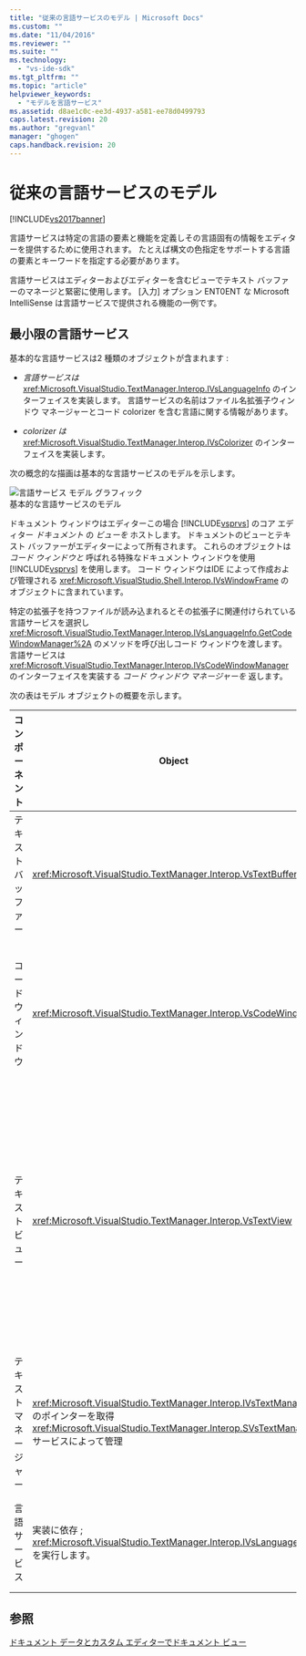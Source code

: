 ```yaml
---
title: "従来の言語サービスのモデル | Microsoft Docs"
ms.custom: ""
ms.date: "11/04/2016"
ms.reviewer: ""
ms.suite: ""
ms.technology: 
  - "vs-ide-sdk"
ms.tgt_pltfrm: ""
ms.topic: "article"
helpviewer_keywords: 
  - "モデルを言語サービス"
ms.assetid: d8ae1c0c-ee3d-4937-a581-ee78d0499793
caps.latest.revision: 20
ms.author: "gregvanl"
manager: "ghogen"
caps.handback.revision: 20
---
```

# 従来の言語サービスのモデル
[!INCLUDE[vs2017banner](../../code-quality/includes/vs2017banner.md)]

言語サービスは特定の言語の要素と機能を定義しその言語固有の情報をエディターを提供するために使用されます。  たとえば構文の色指定をサポートする言語の要素とキーワードを指定する必要があります。  
  
 言語サービスはエディターおよびエディターを含むビューでテキスト バッファーのマネージと緊密に使用します。  \[入力\] オプション ENT0ENT な Microsoft IntelliSense は言語サービスで提供される機能の一例です。  
  
## 最小限の言語サービス  
 基本的な言語サービスは2 種類のオブジェクトが含まれます :  
  
-   *言語サービスは*  <xref:Microsoft.VisualStudio.TextManager.Interop.IVsLanguageInfo> のインターフェイスを実装します。  言語サービスの名前はファイル名拡張子ウィンドウ マネージャーとコード colorizer を含む言語に関する情報があります。  
  
-   *colorizer は*  <xref:Microsoft.VisualStudio.TextManager.Interop.IVsColorizer> のインターフェイスを実装します。  
  
 次の概念的な描画は基本的な言語サービスのモデルを示します。  
  
 ![言語サービス モデル グラフィック](~/extensibility/media/vslanguageservicemodel.gif "vsLanguageServiceModel")  
基本的な言語サービスのモデル  
  
 ドキュメント ウィンドウはエディターこの場合 [!INCLUDE[vsprvs](../../code-quality/includes/vsprvs_md.md)] のコア エディター  *ドキュメント*  の  *ビューを*  ホストします。  ドキュメントのビューとテキスト バッファーがエディターによって所有されます。  これらのオブジェクトは *コード ウィンドウと*  呼ばれる特殊なドキュメント ウィンドウを使用 [!INCLUDE[vsprvs](../../code-quality/includes/vsprvs_md.md)] を使用します。  コード ウィンドウはIDE によって作成および管理される <xref:Microsoft.VisualStudio.Shell.Interop.IVsWindowFrame> のオブジェクトに含まれています。  
  
 特定の拡張子を持つファイルが読み込まれるとその拡張子に関連付けられている言語サービスを選択し<xref:Microsoft.VisualStudio.TextManager.Interop.IVsLanguageInfo.GetCodeWindowManager%2A> のメソッドを呼び出しコード ウィンドウを渡します。  言語サービスは <xref:Microsoft.VisualStudio.TextManager.Interop.IVsCodeWindowManager> のインターフェイスを実装する  *コード ウィンドウ マネージャーを*  返します。  
  
 次の表はモデル オブジェクトの概要を示します。  
  
|コンポーネント|Object|Function|  
|-------------|------------|--------------|  
|テキスト バッファー|<xref:Microsoft.VisualStudio.TextManager.Interop.VsTextBuffer>|Unicode テキスト ストリームの読み取り \/ 書き込み。  テキストが他のエンコーディングを使用することもできます。|  
|コード ウィンドウ|<xref:Microsoft.VisualStudio.TextManager.Interop.VsCodeWindow>|一つ以上のテキスト ビューを含むドキュメント ウィンドウ。  [!INCLUDE[vsprvs](../../code-quality/includes/vsprvs_md.md)] がマルチ ドキュメント インターフェイス モードの場合\(MDI\) コード ウィンドウが MDI 子です。|  
|テキスト ビュー|<xref:Microsoft.VisualStudio.TextManager.Interop.VsTextView>|ユーザーがキーボードとマウスを使用してテキストを移動し表示するウィンドウ。  ビューではテキスト エディターとしてユーザーに表示されます。  通常エディター ウィンドウには\[出力\] ウィンドウと \[イミディエイト\] ウィンドウでテキスト ビューを使用できます。  またコード ウィンドウ内の一つ以上のテキスト ビューを構成できます。|  
|テキスト マネージャー|<xref:Microsoft.VisualStudio.TextManager.Interop.IVsTextManager> のポインターを取得 <xref:Microsoft.VisualStudio.TextManager.Interop.SVsTextManager> サービスによって管理|前に説明したすべてのコンポーネントによって共有される共通の情報を保持するコンポーネント。|  
|言語サービス|実装に依存 ; <xref:Microsoft.VisualStudio.TextManager.Interop.IVsLanguageInfo> を実行します。|構文言語固有の情報を強調表示するエディター オブジェクトに対するステートメント入力候補かっこの一致。|  
  
## 参照  
 [ドキュメント データとカスタム エディターでドキュメント ビュー](../../extensibility/document-data-and-document-view-in-custom-editors.md)